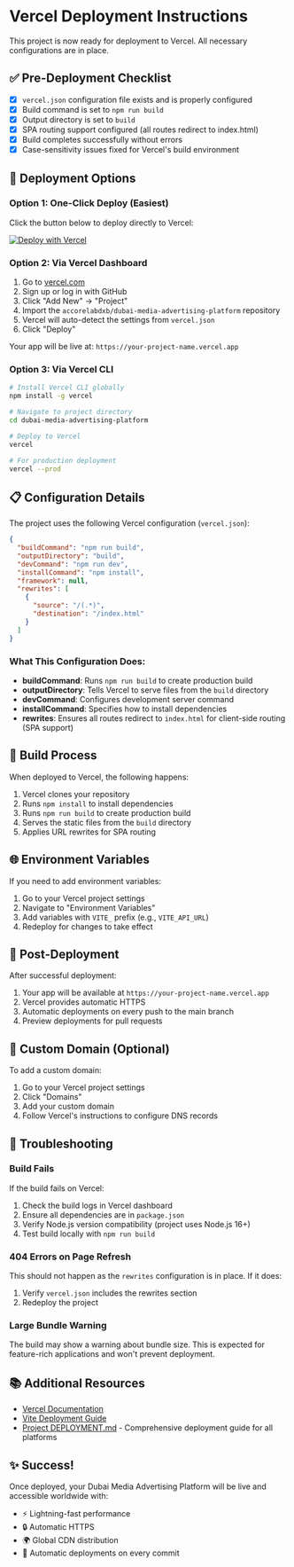 # Vercel Deployment Instructions

This project is now ready for deployment to Vercel. All necessary configurations are in place.

## ✅ Pre-Deployment Checklist

- [x] `vercel.json` configuration file exists and is properly configured
- [x] Build command is set to `npm run build`
- [x] Output directory is set to `build`
- [x] SPA routing support configured (all routes redirect to index.html)
- [x] Build completes successfully without errors
- [x] Case-sensitivity issues fixed for Vercel's build environment

## 🚀 Deployment Options

### Option 1: One-Click Deploy (Easiest)

Click the button below to deploy directly to Vercel:

[![Deploy with Vercel](https://vercel.com/button)](https://vercel.com/new/clone?repository-url=https://github.com/accorelabdxb/dubai-media-advertising-platform)

### Option 2: Via Vercel Dashboard

1. Go to [vercel.com](https://vercel.com)
2. Sign up or log in with GitHub
3. Click "Add New" → "Project"
4. Import the `accorelabdxb/dubai-media-advertising-platform` repository
5. Vercel will auto-detect the settings from `vercel.json`
6. Click "Deploy"

Your app will be live at: `https://your-project-name.vercel.app`

### Option 3: Via Vercel CLI

```bash
# Install Vercel CLI globally
npm install -g vercel

# Navigate to project directory
cd dubai-media-advertising-platform

# Deploy to Vercel
vercel

# For production deployment
vercel --prod
```

## 📋 Configuration Details

The project uses the following Vercel configuration (`vercel.json`):

```json
{
  "buildCommand": "npm run build",
  "outputDirectory": "build",
  "devCommand": "npm run dev",
  "installCommand": "npm install",
  "framework": null,
  "rewrites": [
    {
      "source": "/(.*)",
      "destination": "/index.html"
    }
  ]
}
```

### What This Configuration Does:

- **buildCommand**: Runs `npm run build` to create production build
- **outputDirectory**: Tells Vercel to serve files from the `build` directory
- **devCommand**: Configures development server command
- **installCommand**: Specifies how to install dependencies
- **rewrites**: Ensures all routes redirect to `index.html` for client-side routing (SPA support)

## 🔧 Build Process

When deployed to Vercel, the following happens:

1. Vercel clones your repository
2. Runs `npm install` to install dependencies
3. Runs `npm run build` to create production build
4. Serves the static files from the `build` directory
5. Applies URL rewrites for SPA routing

## 🌐 Environment Variables

If you need to add environment variables:

1. Go to your Vercel project settings
2. Navigate to "Environment Variables"
3. Add variables with `VITE_` prefix (e.g., `VITE_API_URL`)
4. Redeploy for changes to take effect

## 📝 Post-Deployment

After successful deployment:

1. Your app will be available at `https://your-project-name.vercel.app`
2. Vercel provides automatic HTTPS
3. Automatic deployments on every push to the main branch
4. Preview deployments for pull requests

## 🎯 Custom Domain (Optional)

To add a custom domain:

1. Go to your Vercel project settings
2. Click "Domains"
3. Add your custom domain
4. Follow Vercel's instructions to configure DNS records

## 🐛 Troubleshooting

### Build Fails

If the build fails on Vercel:

1. Check the build logs in Vercel dashboard
2. Ensure all dependencies are in `package.json`
3. Verify Node.js version compatibility (project uses Node.js 16+)
4. Test build locally with `npm run build`

### 404 Errors on Page Refresh

This should not happen as the `rewrites` configuration is in place. If it does:

1. Verify `vercel.json` includes the rewrites section
2. Redeploy the project

### Large Bundle Warning

The build may show a warning about bundle size. This is expected for feature-rich applications and won't prevent deployment.

## 📚 Additional Resources

- [Vercel Documentation](https://vercel.com/docs)
- [Vite Deployment Guide](https://vitejs.dev/guide/static-deploy.html)
- [Project DEPLOYMENT.md](./DEPLOYMENT.md) - Comprehensive deployment guide for all platforms

## ✨ Success!

Once deployed, your Dubai Media Advertising Platform will be live and accessible worldwide with:
- ⚡ Lightning-fast performance
- 🔒 Automatic HTTPS
- 🌍 Global CDN distribution
- 🚀 Automatic deployments on every commit
